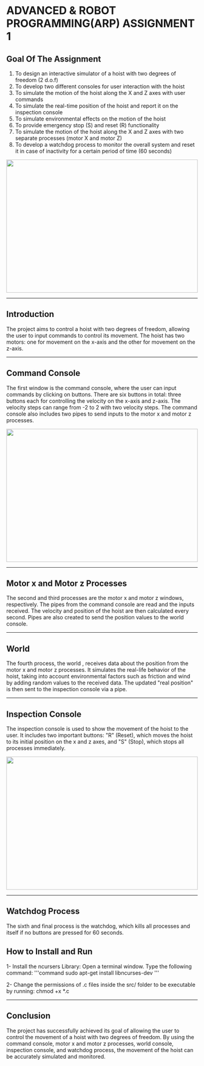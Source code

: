  ADVANCED & ROBOT PROGRAMMING(ARP) ASSIGNMENT 1
================================

## Goal Of The Assignment 

1. To design an interactive simulator of a hoist with two degrees of freedom (2 d.o.f)
2. To develop two different consoles for user interaction with the hoist
3. To simulate the motion of the hoist along the X and Z axes with user commands
4. To simulate the real-time position of the hoist and report it on the inspection console
5. To simulate environmental effects on the motion of the hoist
6. To provide emergency stop (S) and reset (R) functionality
7. To simulate the motion of the hoist along the X and Z axes with two separate processes (motor X and motor Z)
8. To develop a watchdog process to monitor the overall system and reset it in case of inactivity for a certain period of time (60 seconds)

<p align="center" width="100%">
    <img width="100%" height="350" src="https://user-images.githubusercontent.com/58879182/218331460-47d5b789-a187-4209-abcb-534f2c5f1d69.png">
    
</p>

----------------------------------

## Introduction

The project aims to control a hoist with two degrees of freedom, allowing the user to input commands to control its movement. The hoist has two motors: one for movement on the x-axis and the other for movement on the z-axis.

---------------------------------

## Command Console

The first window is the command console, where the user can input commands by clicking on buttons. There are six buttons in total: three buttons each for controlling the velocity on the x-axis and z-axis. The velocity steps can range from -2 to 2 with two velocity steps. The command console also includes two pipes to send inputs to the motor x and motor z processes.

<p align="center" width="100%">
    <img width="100%" height="350" src="https://user-images.githubusercontent.com/58879182/218332141-a8f08313-6d4b-4689-910e-2f2c654badcc.png">
    
</p>

---------------------------------

## Motor x and Motor z Processes

The second and third processes are the motor x and motor z windows, respectively. The pipes from the command console are read and the inputs received. The velocity and position of the hoist are then calculated every second. Pipes are also created to send the position values to the world console.

-----------------------------------

## World

The fourth process, the world , receives data about the position from the motor x and motor z processes. It simulates the real-life behavior of the hoist, taking into account environmental factors such as friction and wind by adding random values to the received data. The updated "real position" is then sent to the inspection console via a pipe.


-----------------------------------

## Inspection Console

The inspection console is used to show the movement of the hoist to the user. It includes two important buttons: "R" (Reset), which moves the hoist to its initial position on the x and z axes, and "S" (Stop), which stops all processes immediately.

<p align="center" width="100%">
    <img width="100%" height="350" src="https://user-images.githubusercontent.com/58879182/218332314-cb219b8e-7e5f-4dbc-a5e0-a185667f72f6.png">
    
</p>


------------------------------------------

## Watchdog Process

The sixth and final process is the watchdog, which kills all processes and itself if no buttons are pressed for 60 seconds.

## How to Install and Run

1- Install the ncursers Library:     Open a terminal window.
                                     Type the following command: '''command sudo apt-get install libncurses-dev '''
                                     
2- Change the permissions of .c files inside the src/ folder to be executable by running: chmod +x *.c



--------------------------------------

## Conclusion

The project has successfully achieved its goal of allowing the user to control the movement of a hoist with two degrees of freedom. By using the command console, motor x and motor z processes, world console, inspection console, and watchdog process, the movement of the hoist can be accurately simulated and monitored.

